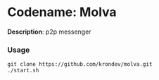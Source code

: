 # Codename: Molva

__Description__: p2p messenger

### Usage

```
git clone https://github.com/krondev/molva.git
./start.sh
```
